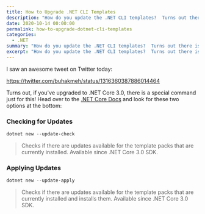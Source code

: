 ```yaml
---
title: How to Upgrade .NET CLI Templates
description: "How do you update the .NET CLI templates?  Turns out there is a command just for you!"
date: 2020-10-14 00:00:00
permalink: how-to-upgrade-dotnet-cli-templates
categories:
  - .NET
summary: "How do you update the .NET CLI templates?  Turns out there is a command just for you!"
excerpt: "How do you update the .NET CLI templates?  Turns out there is a command just for you!"
---
```


I saw an awesome tweet on Twitter today:

https://twitter.com/buhakmeh/status/1316360387886014464

Turns out, if you've upgraded to .NET Core 3.0, there is a special command just for this!  Head over to the [.NET Core Docs](https://docs.microsoft.com/en-us/dotnet/core/tools/dotnet-new?WT.mc_id=DOP-MVP-4029061) and look for these two options at the bottom:

### Checking for Updates  

```powershell
dotnet new --update-check
```

> Checks if there are updates available for the template packs that are currently installed. Available since .NET Core 3.0 SDK.

### Applying Updates  

```powershell
dotnet new --update-apply
```

> Checks if there are updates available for the template packs that are currently installed and installs them. Available since .NET Core 3.0 SDK.


